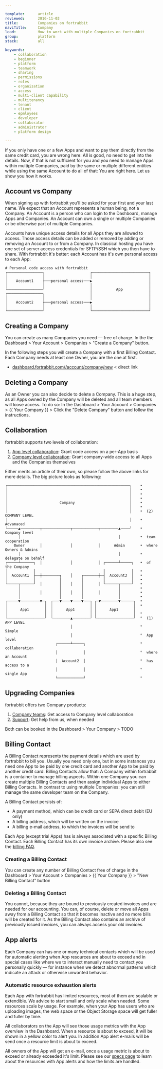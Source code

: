 ```yaml
---

template:      article
reviewed:      2016-11-03
title:         Companies on fortrabbit
naviTitle:     Company
lead:          How to work with multiple Companies on fortrabbit
group:         platform
stack:         all

keywords:
    - collaboration
    - beginner
    - platform
    - teamwork
    - sharing
    - permissions
    - roles
    - organization
    - access
    - multi-client capability
    - multitenancy
    - tenant
    - client
    - epmloyees
    - developer
    - collaborator
    - administrator
    - platform design

---
```


If you only have one or a few Apps and want to pay them directly from the same credit card, you are wrong here: All is good, no need to get into the details. Now, if that is not sufficient for you and you need to manage Apps within multiple Companies, paid by the same or multiple different entities while using the same Account to do all of that: You are right here. Let us show you how it works.

## Account vs Company

When signing up with fortrabbit you'll be asked for your first and your last name. We expect that an Account represents a human being, not a Company. An Account is a person who can login to the Dashboard, manage Apps and Companies. An Account can own a single or multiple Companies or be otherwise part of multiple Companies.

Accounts have unique access details for all Apps they are allowed to access. Those access details can be added or removed by adding or removing an Account to or from a Company. In classical hosting you have one set of server access credentials for SFTP/SSH which you then have to share. With fortrabbit it's better: each Account has it's own personal access to each App:

```
# Personal code access with fortrabbit
┌────────────────┐                     ┌──────────────────────────┐
│                │                     │                          │
│    Account1    ├───personal access───▶                          │
│                │                     │                          │
└────────────────┘                     │           App            │
┌────────────────┐                     │                          │
│                │                     │                          │
│    Account2    ├───personal access───▶                          │
│                │                     │                          │
└────────────────┘                     └──────────────────────────┘
```


## Creating a Company

You can create as many Companies you need — free of charge. In the the Dashboard > Your Account > Companies > "Create a Company" button.

In the following steps you will create a Company with a first Billing Contact. Each Company needs at least one Owner, you are the one at first.

* [dashboard.fortrabbit.com//account/company/new](https://dashboard.fortrabbit.com//account/company/new) < direct link


## Deleting a Company

As an Owner you can also decide to delete a Company. This is a huge step, as all Apps owned by the Company will be deleted and all team members will loose access. To do so: In the Dashboard > Your Account > Companies > {{ Your Company }} > Click the "Delete Company" button and follow the instructions.


## Collaboration

fortrabbit supports two levels of collaboration:

1. [App level collaboration](app-collaboration): Grant code access on a per-App basis
2. [Company level collaboration](company-collaboration): Grant company-wide access to all Apps and the Companies themselves

Either merits an article of their own, so please follow the above links for more details. The big picture looks as following:

```
┌────────────────────────────────────────────────────────┐    •
│                                                        │    •
│                                                        │    •
│                                                        │    •
│                        Company                         │    •
│                                                        │    •
│                                                        │    •  (2) COMPANY LEVEL
│                                                        │    •  Advanaced
└─────▲─────────┬─────────────┬────────────┬────────▲────┘    •  Company level
      │                                             │         •  team cooperation
    Owner       │             │            │      Admin       •  where Owners & Admins
      │                                             │         •  delegate on behalf
┌─────┴──────┐  │             │            │ ┌──────┴─────┐   •  of the Company
│            │                               │            │   •
│  Account1  ├──┼────────┐    │    ┌───────┼─┤  Account3  │   •
│            │           │         │         │            │   •
└─────┬──────┘  │        │    │    │       │ └──────┬─────┘   •
      │                  │         │                │         •
      │         │        │    │    │       │        │         •
      │                  │         │                │         •
┌─────▼─────────▼─┐  ┌───▼────▼────▼───┐ ┌─▼────────▼──────┐  •
│                 │  │                 │ │                 │  •
│      App1       │  │      App1       │ │      App1       │
│                 │  │                 │ │                 │  °
└─────────────────┘  └────────▲────────┘ └─────────────────┘  °  (1) APP LEVEL
                              │                               °  Simple
                              │                               °  App level
                       ┌──────┴─────┐                         °  collaboration
                       │            │                         °  where an Account
                       │  Account2  │                         °  has access to a
                       │            │                         °  single App
                       └────────────┘                         °
```


## Upgrading Companies

fortrabbit offers two Company products:

1. [Company teams](company-collaboration): Get access to Company level collaboration
2. [Support](//www.fortrabbit.com/support): Get help from us, when needed

Both can be booked in the Dashboard > Your Company > TODO


## Billing Contact

<!-- TODO: check with billing article: how much infos should be displayed here? -->

A Billing Contact represents the payment details which are used by fortrabbit to bill you. Usually you need only one, but in some instances you need one App to be paid by one credit card and another App to be paid by another credit card. Billing Contacts allow that: A Company within fortrabbit is a container to manage billing aspects. Within one Company you can create multiple Billing Contacts and then assign individual Apps to either Billing Contacts. In contrast to using multiple Companies: you can still manage the same developer team on the Company.

A Billing Contact persists of:

* A payment method, which can be credit card or SEPA direct debit (EU only)
* A billing address, which will be written on the invoice
* A billing e-mail address, to which the invoices will be send to

Each App (except trial Apps) has is always associated with a specific Billing Contact. Each Billing Contact has its own invoice archive. Please also see the [billing FAQ](/billing#toc-faq).

### Creating a Billing Contact

You can create any number of Billing Contact free of charge in the Dashboard > Your Account > Companies > {{ Your Company }} > "New Billing Contact" button

### Deleting a Billing Contact

You cannot, because they are bound to previously created invoices and are needed for our accounting. You can, of course, delete or move all Apps away from a Billing Contact so that it becomes inactive and no more bills will be created for it. As the Billing Contact also contains an archive of previously issued invoices, you can always access your old invoices.





## App alerts

Each Company can has one or many technical contacts which will be used for automatic alerting when App resources are about to exceed and in special cases like where we to interact manually need to contact you personally quickly — for instance when we detect abnormal patterns which indicate an attack or otherwise unwanted behavior.

<!--

TODO: uncomment and extend when Technical Contact feature launches

### Setting a technical contact

If you have a Company collaboration plan booked, all Owners and Admins of the Company can change the technical contact.

In the Dashboard under "Your Account" > "Companies" > {{ Company }} > "Technical contact" you can set one or more contacts. This can be any Account associated with the Company or any e-mail address you like.

You can define the services you want to receive alerts for. By default all services are enabled. Further: you can tune the settings to include or exclude certain Apps. You can also overwrite those settings on App level.

Individual Accounts can opt-out of receiving those alerts by deselecting this from their Accounts notification settings.

-->

### Automatic resource exhaustion alerts

Each App with fortrabbit has limited resources, most of them are scalable or extendible. We advice to start small and only scale when needed. Some resources scale by usage. For example, when your App has users who are uploading images, the web space or the Object Storage space will get fuller and fuller by time.

All collaborators on the App will see those usage metrics with the App overview in the Dashboard. When a resource is about to exceed, it will be shown in a yellow color to alert you. In addition App alert e-mails will be send once a resource limit is about to exceed.


<!--  TODO: decide what about Play App plan, which originally does not include metrics at all - see tikcet -->

All owners of the App will get an e-mail, once a usage metric is about to exceed or already exceeded it's limit. Please see our [specs page](https://www.fortrabbit.com/specs#limits) to learn about the resources with App alerts and how the limits are handled.

